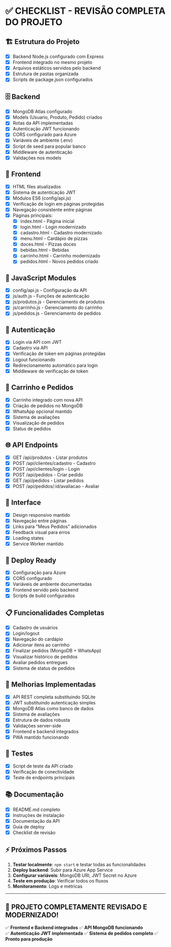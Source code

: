 # ✅ CHECKLIST - REVISÃO COMPLETA DO PROJETO

## 🏗️ Estrutura do Projeto
- [x] Backend Node.js configurado com Express
- [x] Frontend integrado no mesmo projeto
- [x] Arquivos estáticos servidos pelo backend
- [x] Estrutura de pastas organizada
- [x] Scripts de package.json configurados

## 🗄️ Backend
- [x] MongoDB Atlas configurado
- [x] Models (Usuario, Produto, Pedido) criados
- [x] Rotas da API implementadas
- [x] Autenticação JWT funcionando
- [x] CORS configurado para Azure
- [x] Variáveis de ambiente (.env)
- [x] Script de seed para popular banco
- [x] Middleware de autenticação
- [x] Validações nos models

## 🎨 Frontend
- [x] HTML files atualizados
- [x] Sistema de autenticação JWT
- [x] Módulos ES6 (config/api.js)
- [x] Verificação de login em páginas protegidas
- [x] Navegação consistente entre páginas
- [x] Páginas principais:
  - [x] index.html - Página inicial
  - [x] login.html - Login modernizado
  - [x] cadastro.html - Cadastro modernizado  
  - [x] menu.html - Cardápio de pizzas
  - [x] doces.html - Pizzas doces
  - [x] bebidas.html - Bebidas
  - [x] carrinho.html - Carrinho modernizado
  - [x] pedidos.html - Novos pedidos criado

## 🔧 JavaScript Modules
- [x] config/api.js - Configuração da API
- [x] js/auth.js - Funções de autenticação
- [x] js/produtos.js - Gerenciamento de produtos
- [x] js/carrinho.js - Gerenciamento do carrinho
- [x] js/pedidos.js - Gerenciamento de pedidos

## 🔐 Autenticação
- [x] Login via API com JWT
- [x] Cadastro via API
- [x] Verificação de token em páginas protegidas
- [x] Logout funcionando
- [x] Redirecionamento automático para login
- [x] Middleware de verificação de token

## 🛒 Carrinho e Pedidos
- [x] Carrinho integrado com nova API
- [x] Criação de pedidos no MongoDB
- [x] WhatsApp opcional mantido
- [x] Sistema de avaliações
- [x] Visualização de pedidos
- [x] Status de pedidos

## 🌐 API Endpoints
- [x] GET /api/produtos - Listar produtos
- [x] POST /api/clientes/cadastro - Cadastro
- [x] POST /api/clientes/login - Login
- [x] POST /api/pedidos - Criar pedido
- [x] GET /api/pedidos - Listar pedidos
- [x] POST /api/pedidos/:id/avaliacao - Avaliar

## 📱 Interface
- [x] Design responsivo mantido
- [x] Navegação entre páginas
- [x] Links para "Meus Pedidos" adicionados
- [x] Feedback visual para erros
- [x] Loading states
- [x] Service Worker mantido

## 🚀 Deploy Ready
- [x] Configuração para Azure
- [x] CORS configurado
- [x] Variáveis de ambiente documentadas
- [x] Frontend servido pelo backend
- [x] Scripts de build configurados

## 📋 Funcionalidades Completas
- [x] Cadastro de usuários
- [x] Login/logout
- [x] Navegação do cardápio
- [x] Adicionar itens ao carrinho
- [x] Finalizar pedidos (MongoDB + WhatsApp)
- [x] Visualizar histórico de pedidos
- [x] Avaliar pedidos entregues
- [x] Sistema de status de pedidos

## 🎯 Melhorias Implementadas
- [x] API REST completa substituindo SQLite
- [x] JWT substituindo autenticação simples
- [x] MongoDB Atlas como banco de dados
- [x] Sistema de avaliações
- [x] Estrutura de dados robusta
- [x] Validações server-side
- [x] Frontend e backend integrados
- [x] PWA mantido funcionando

## 🧪 Testes
- [x] Script de teste da API criado
- [x] Verificação de conectividade
- [x] Teste de endpoints principais

## 📚 Documentação
- [x] README.md completo
- [x] Instruções de instalação
- [x] Documentação da API
- [x] Guia de deploy
- [x] Checklist de revisão

## ⚡ Próximos Passos
1. **Testar localmente**: `npm start` e testar todas as funcionalidades
2. **Deploy backend**: Subir para Azure App Service
3. **Configurar variáveis**: MongoDB URI, JWT Secret no Azure
4. **Teste em produção**: Verificar todos os fluxos
5. **Monitoramento**: Logs e métricas

---

## 🎊 PROJETO COMPLETAMENTE REVISADO E MODERNIZADO!

✅ **Frontend e Backend integrados**
✅ **API MongoDB funcionando**  
✅ **Autenticação JWT implementada**
✅ **Sistema de pedidos completo**
✅ **Pronto para produção**

